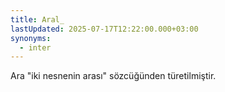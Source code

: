 ```yaml
---
title: Aral_
lastUpdated: 2025-07-17T12:22:00.000+03:00
synonyms:
  - inter
---
```

Ara "iki nesnenin arası" sözcüğünden türetilmiştir.
